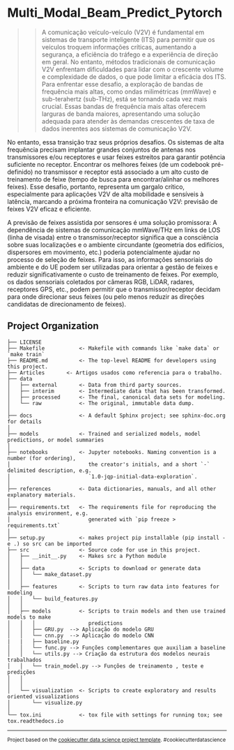 Multi_Modal_Beam_Predict_Pytorch
==============================

>> A comunicação veículo-veículo (V2V) é fundamental em sistemas de transporte inteligente (ITS) para permitir que os veículos troquem informações críticas, aumentando a segurança, a eficiência do tráfego e a experiência de direção em geral. No entanto, métodos tradicionais de comunicação V2V enfrentam dificuldades para lidar com o crescente volume e complexidade de dados, o que pode limitar a eficácia dos ITS.
>>Para enfrentar esse desafio, a exploração de bandas de frequência mais altas, como ondas milimétricas (mmWave) e sub-terahertz (sub-THz), está se tornando cada vez mais crucial. Essas bandas de frequência mais altas oferecem larguras de banda maiores, apresentando uma solução adequada para atender às demandas crescentes de taxa de dados inerentes aos sistemas de comunicação V2V.

No entanto, essa transição traz seus próprios desafios. Os sistemas de alta frequência precisam implantar grandes conjuntos de antenas nos transmissores e/ou receptores e usar feixes estreitos para garantir potência suficiente no receptor. Encontrar os melhores feixes (de um codebook pré-definido) no transmissor e receptor está associado a um alto custo de treinamento de feixe (tempo de busca para encontrar/alinhar os melhores feixes). Esse desafio, portanto, representa um gargalo crítico, especialmente para aplicações V2V de alta mobilidade e sensíveis à latência, marcando a próxima fronteira na comunicação V2V: previsão de feixes V2V eficaz e eficiente.

A previsão de feixes assistida por sensores é uma solução promissora: A dependência de sistemas de comunicação mmWave/THz em links de LOS (linha de visada) entre o transmissor/receptor significa que a consciência sobre suas localizações e o ambiente circundante (geometria dos edifícios, dispersores em movimento, etc.) poderia potencialmente ajudar no processo de seleção de feixes. Para isso, as informações sensoriais do ambiente e do UE podem ser utilizadas para orientar a gestão de feixes e reduzir significativamente o custo de treinamento de feixes. Por exemplo, os dados sensoriais coletados por câmeras RGB, LiDAR, radares, receptores GPS, etc., podem permitir que o transmissor/receptor decidam para onde direcionar seus feixes (ou pelo menos reduzir as direções candidatas de direcionamento de feixes).




Project Organization
------------

    ├── LICENSE
    ├── Makefile           <- Makefile with commands like `make data` or `make train`
    ├── README.md          <- The top-level README for developers using this project.
    ├── Articles       <- Artigos usados como referencia para o trabalho.
    ├── data
    │   ├── external       <- Data from third party sources.
    │   ├── interim        <- Intermediate data that has been transformed.
    │   ├── processed      <- The final, canonical data sets for modeling.
    │   └── raw            <- The original, immutable data dump.
    │
    ├── docs               <- A default Sphinx project; see sphinx-doc.org for details
    │
    ├── models             <- Trained and serialized models, model predictions, or model summaries
    │
    ├── notebooks          <- Jupyter notebooks. Naming convention is a number (for ordering),
    │                         the creator's initials, and a short `-` delimited description, e.g.
    │                         `1.0-jqp-initial-data-exploration`.
    │
    ├── references         <- Data dictionaries, manuals, and all other explanatory materials.
    │
    ├── requirements.txt   <- The requirements file for reproducing the analysis environment, e.g.
    │                         generated with `pip freeze > requirements.txt`
    │
    ├── setup.py           <- makes project pip installable (pip install -e .) so src can be imported
    ├── src                <- Source code for use in this project.
    │   ├── __init__.py    <- Makes src a Python module
    │   │
    │   ├── data           <- Scripts to download or generate data
    │   │   └── make_dataset.py
    │   │
    │   ├── features       <- Scripts to turn raw data into features for modeling
    │   │   └── build_features.py
    │   │
    │   ├── models         <- Scripts to train models and then use trained models to make
    │   │   │                 predictions
    │   │   ├── GRU.py  --> Aplicação do modelo GRU
    │   │   └── cnn.py  --> Aplicação do modelo CNN
    |   |   ├── baseline.py
    │   │   └── func.py --> Funções complementares que auxiliam a baseline
    │   │   └── utils.py --> Criação da estrutura dos modelos neurais trabalhados
    │   │   └── train_model.py --> Funções de treinamento , teste e predições
    │   │
    │   │
    │   └── visualization  <- Scripts to create exploratory and results oriented visualizations
    │       └── visualize.py
    │
    └── tox.ini            <- tox file with settings for running tox; see tox.readthedocs.io


--------

<p><small>Project based on the <a target="_blank" href="https://drivendata.github.io/cookiecutter-data-science/">cookiecutter data science project template</a>. #cookiecutterdatascience</small></p>
